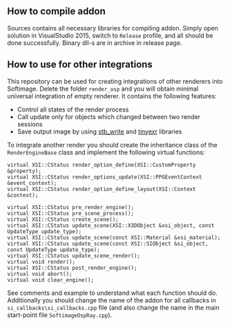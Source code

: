 ## How to compile addon

Sources contains all necessary libraries for compiling addon. Simply open solution in VisualStudio 2015, switch to ```Release``` profile, and all should be done successfully. Binary dll-s are in archive in release page.


## How to use for other integrations

This repository can be used for creating integrations of other renderers into Softimage. Delete the folder ```render_osp``` and you will obtain minimal universal integration of empty renderer. It contains the following features:
* Control all states of the render process
* Call update only for objects which changed between two render sessions
* Save output image by using [stb_write](https://github.com/nothings/stb) and [tinyexr](https://github.com/syoyo/tinyexr) libraries

To integrate another render you should create the inheritance class of the ```RenderEngineBase``` class and implement the following virtual functions:
```
virtual XSI::CStatus render_option_define(XSI::CustomProperty &property);
virtual XSI::CStatus render_options_update(XSI::PPGEventContext &event_context);
virtual XSI::CStatus render_option_define_layout(XSI::Context &context);

virtual XSI::CStatus pre_render_engine();
virtual XSI::CStatus pre_scene_process();  
virtual XSI::CStatus create_scene();
virtual XSI::CStatus update_scene(XSI::X3DObject &xsi_object, const UpdateType update_type); 
virtual XSI::CStatus update_scene(const XSI::Material &xsi_material);
virtual XSI::CStatus update_scene(const XSI::SIObject &si_object, const UpdateType update_type);
virtual XSI::CStatus update_scene_render();
virtual void render();
virtual XSI::CStatus post_render_engine();
virtual void abort();
virtual void clear_engine();
```

See comments and example to understand what each function should do. Additionally you should change the name of the addon for all callbacks in ```si_callbacks\si_callbacks.cpp``` file (and also change the name in the main start-point file ```SoftimageOspRay.cpp```).